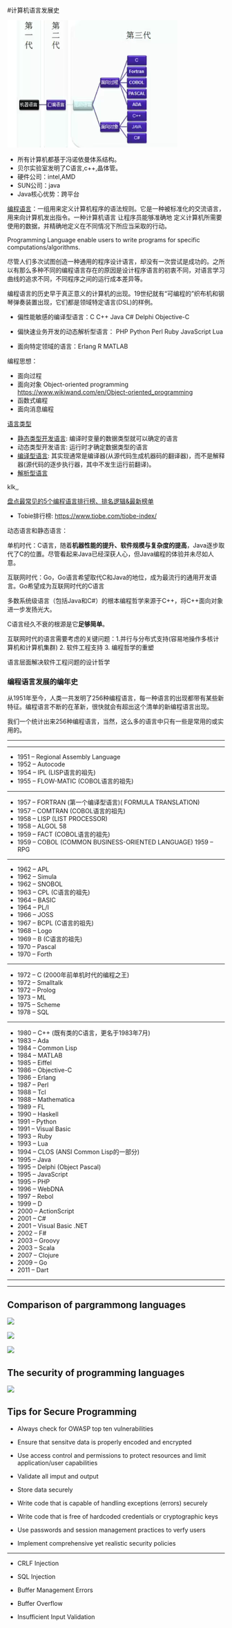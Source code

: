 #计算机语言发展史

![](assets/QQ截图20170304204637.png)

- 所有计算机都基于冯诺依曼体系结构。
- 贝尔实验室发明了C语言,c++,晶体管。
- 硬件公司：intel,AMD
- SUN公司：java
- Java核心优势：跨平台



[编程语言](https://www.wikiwand.com/en/Programming_language)：一组用来定义计算机程序的语法规则。它是一种被标准化的交流语言，用来向计算机发出指令。一种计算机语言 让程序员能够准确地 定义计算机所需要使用的数据，并精确地定义在不同情况下所应当采取的行动。

Programming  Language enable users to write programs for specific computations/algorithms.

尽管人们多次试图创造一种通用的程序设计语言，却没有一次尝试是成功的。之所以有那么多种不同的编程语言存在的原因是设计程序语言的初衷不同，对语言学习曲线的追求不同，不同程序之间的运行成本差异等。

编程语言的历史早于真正意义的计算机的出现。19世纪就有“可编程的”织布机和钢琴弹奏装置出现，它们都是领域特定语言(DSL)的样例。

* 偏性能敏感的编译型语言：C C++ Java C# Delphi Objective-C

* 偏快速业务开发的动态解析型语言： PHP Python Perl Ruby JavaScript Lua

* 面向特定领域的语言：Erlang R MATLAB

编程思想：

* 面向过程
* 面向对象 Object-oriented programming https://www.wikiwand.com/en/Object-oriented_programming
* 函数式编程
* 面向消息编程

[语言类型](https://www.wikiwand.com/en/Type_system#/Dynamic_type_checking_and_runtime_type_information)

* [静态类型开发语言](https://zhuanlan.zhihu.com/p/66383937): 编译时变量的数据类型就可以确定的语言
* 动态类型开发语言: 运行时才确定数据类型的语言
* [编译型语言](https://www.wikiwand.com/en/Compiled_language):  其实现通常是编译器(从源代码生成机器码的翻译器)，而不是解释器(源代码的逐步执行器，其中不发生运行前翻译)。
* [解析型语言](https://www.wikiwand.com/zh/%E7%9B%B4%E8%AD%AF%E8%AA%9E%E8%A8%80)

klk,,

[盘点最常见的5个编程语言排行榜、排名逻辑&最新榜单](https://blog.csdn.net/MOY37RQW1JarN33BgZk/article/details/83044275)

* Tobie排行榜: https://www.tiobe.com/tiobe-index/

动态语言和静态语言：

单机时代：C语言，随着**机器性能的提升、软件规模与复杂度的提高**，Java逐步取代了C的位置。尽管看起来Java已经深获人心，但Java编程的体验并未尽如人意。

互联网时代：Go，Go语言希望取代C和Java的地位，成为最流行的通用开发语言。Go希望成为互联网时代的C语言

多数系统级语言（包括Java和C#）的根本编程哲学来源于C++，将C++面向对象进一步发扬光大。

C语言经久不衰的根源是它**足够简单**。

互联网时代的语言需要考虑的关键问题：1.并行与分布式支持(容易地操作多核计算机和计算机集群) 2. 软件工程支持 3. 编程哲学的重塑

语言层面解决软件工程问题的设计哲学

### 编程语言发展的编年史

从1951年至今，人类一共发明了256种编程语言，每一种语言的出现都带有某些新特征。编程语言不断的在革新，很快就会有超出这个清单的新编程语言出现。

我们一个统计出来256种编程语言，当然，这么多的语言中只有一些是常用的或实用的。

---

---

* 1951 – Regional Assembly Language
* 1952 – Autocode
* 1954 – IPL (LISP语言的祖先)
* 1955 – FLOW-MATIC (COBOL语言的祖先)

---

* 1957 – FORTRAN (第一个编译型语言)( FORMULA TRANSLATION)
* 1957 – COMTRAN (COBOL语言的祖先)
* 1958 – LISP (LIST PROCESSOR)
* 1958 – ALGOL 58
* 1959 – FACT (COBOL语言的祖先)
* 1959 – COBOL (COMMON BUSINESS-ORIENTED LANGUAGE) 1959 – RPG

---

* 1962 – APL
* 1962 – Simula
* 1962 – SNOBOL
* 1963 – CPL (C语言的祖先)
* 1964 – BASIC
* 1964 – PL/I
* 1966 – JOSS
* 1967 – BCPL (C语言的祖先)
* 1968 – Logo
* 1969 – B (C语言的祖先) 
* 1970 – Pascal 
* 1970 – Forth

---

* 1972 – C  (2000年前单机时代的编程之王)
* 1972 – Smalltalk
* 1972 – Prolog
* 1973 – ML
* 1975 – Scheme
* 1978 – SQL

---

* 1980 – C++ (既有类的C语言，更名于1983年7月)
* 1983 – Ada
* 1984 – Common Lisp
* 1984 – MATLAB
* 1985 – Eiffel
* 1986 – Objective-C
* 1986 – Erlang
* 1987 – Perl
* 1988 – Tcl
* 1988 – Mathematica
* 1989 – FL
* 1990 – Haskell
* 1991 – Python
* 1991 – Visual Basic
* 1993 – Ruby
* 1993 – Lua
* 1994 – CLOS (ANSI Common Lisp的一部分)
* 1995 – Java
* 1995 – Delphi (Object Pascal)
* 1995 – JavaScript
* 1995 – PHP
* 1996 – WebDNA
* 1997 – Rebol
* 1999 – D
* 2000 – ActionScript
* 2001 – C#
* 2001 – Visual Basic .NET
* 2002 – F#
* 2003 – Groovy
* 2003 – Scala
* 2007 – Clojure
* 2009 – Go
* 2011 – Dart

---

---



## Comparison of pargrammong languages

![](/Users/gmx/Documents/workspace/Computer-Science/docs/Computer_Language/Programming_Language/assets/comparsion-languages-1.png)

![](/Users/gmx/Documents/workspace/Computer-Science/docs/Computer_Language/Programming_Language/assets/comparison-laguages-2.png)

![](/Users/gmx/Documents/workspace/Computer-Science/docs/Computer_Language/Programming_Language/assets/comparison-languages-3.png)

## The security of programming languages

![](/Users/gmx/Documents/workspace/Computer-Science/docs/Computer_Language/Programming_Language/assets/secure-of-programming-languages.png)

## Tips for Secure Programming

* Always check for OWASP top ten vulnerabilities

* Ensure that sensitve data is properly encoded and encrypted

* Use access control and permissions to protect resources and limit application/user capabilities

* Validate all imput and output

* Store data securely

* Write code that is capable of handling exceptions (errors) securely

* Write code that is free of hardcoded credentials or cryptographic keys

* Use passwords and session management practices to verfy users

* Implement comprehensive yet realistic security policies

---

* CRLF Injection

* SQL Injection

* Buffer Management Errors

* Buffer Overflow

* Insufficient Input Validation

